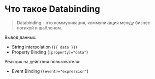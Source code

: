 # Что такое Databinding

> Databinding - это коммуникация, коммуникация между бизнес логикой и шаблоном.

Вывод данных:
- String interpolation (`{{ data }}`)
- Property Binding (`[property]="data"`)

Реакция на действия пользователя:
- Event Binding (`(event)="expression"`)
